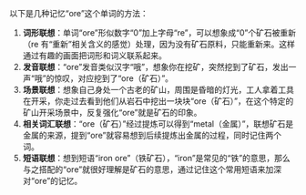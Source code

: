 以下是几种记忆“ore”这个单词的方法：
1. **词形联想**：单词“ore”形似数字“0”加上字母“re”，可以想象成“0”个矿石被重新（re 有“重新”相关含义的感觉）处理，因为没有矿石原料，只能重新来。这样通过有趣的画面把词形和词义联系起来。
2. **发音联想**：“ore”发音类似汉字“哦”，想象你在挖矿，突然挖到了矿石，发出一声“哦”的惊叹，对应挖到了“ore（矿石）”。
3. **场景联想**：想象自己身处一个古老的矿山，周围是昏暗的灯光，工人拿着工具在开采，你走过去看到他们从岩石中挖出一块块“ore（矿石）”，在这个特定的矿山开采场景中，反复强化“ore”就是矿石的印象。 
4. **相关词汇联想**：“ore（矿石）”经过提炼可以得到“metal（金属）”，联想矿石是金属的来源，提到“ore”就容易想到后续提炼出金属的过程，同时记住两个词。 
5. **短语联想**：想到短语“iron ore”（铁矿石），“iron”是常见的“铁”的意思，那么与之搭配的“ore”就很好理解是矿石的意思，通过记住这个常用短语来加深对“ore”的记忆。 